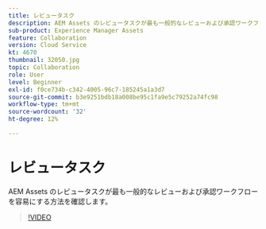 ```yaml
---
title: レビュータスク
description: AEM Assets のレビュータスクが最も一般的なレビューおよび承認ワークフローを容易にする方法を確認します。
sub-product: Experience Manager Assets
feature: Collaboration
version: Cloud Service
kt: 4670
thumbnail: 32050.jpg
topic: Collaboration
role: User
level: Beginner
exl-id: f0ce734b-c342-4005-96c7-185245a1a3d7
source-git-commit: b3e9251bdb18a008be95c1fa9e5c79252a74fc98
workflow-type: tm+mt
source-wordcount: '32'
ht-degree: 12%

---
```


# レビュータスク

AEM Assets のレビュータスクが最も一般的なレビューおよび承認ワークフローを容易にする方法を確認します。

>[!VIDEO](https://video.tv.adobe.com/v/32050?quality=12&learn=on)
